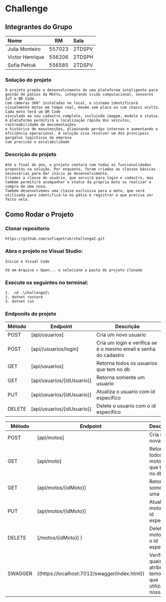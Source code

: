 

# Challenge

## Integrantes do Grupo

| Nome            |   RM   | Sala   |
|:----------------|:------:|:-------|
| Julia Monteiro  | 557023 | 2TDSPV |
| Victor Henrique | 556206 | 2TDSPH |
| Sofia Petruk    | 556585 | 2TDSPV |


### Solução do projeto

    O projeto propõe o desenvolvimento de uma plataforma inteligente para gestão de pátios da Mottu, integrando visão computacional, sensores IoT e QR Code.
    Com câmeras 360° instaladas no local, o sistema identificará visualmente motos em tempo real, mesmo sem placa ou com chassi oculto. Cada moto terá um QR Code 
    vinculado ao seu cadastro completo, incluindo imagem, modelo e status. A plataforma permitirá a localização rápida dos veículos, rastreabilidade de movimentações 
    e histórico de manutenções, eliminando perdas internas e aumentando a eficiência operacional. A solução visa resolver um dos principais gargalos logísticos da empresa 
    com precisão e escalabilidade

### Descrição do projeto

    Até o final do ano, o projeto contará com todas as funcionalidades propostas na solução. Por enquanto, foram criadas as classes básicas necessárias para dar início ao desenvolvimento.
    Criamos a classe do usuário, que servirá para login e cadastro, mas também permitirá acompanhar o status da própria moto ou realizar a compra de uma nova.
    Também desenvolvemos uma classe exclusiva para a moto, que será utilizada para identificá-la no pátio e registrar o que precisa ser feito nela.

## Como Rodar o Projeto

### Clonar repositorio

    https://github.com/sofiapetruk/challenge2.git

### Abra o projeto no Visual Studio:

    Inicie o Visual Code

    Vá em Arquivo > Open... e selecione a pasta do projeto clonado

   


### Execute os seguintes no terminal:

    1.  cd .\challenge2\
    2. dotnet restore
    3. dotnet run


### Endponits do projeto
| Método | Endpoint                  | Descrição                                                       |
|--------|---------------------------|-----------------------------------------------------------------|
| POST   | [api/usuarios]            |     Cria um novo usuario                                        |
 | POST  | [api//usuarios/login]     | Cria um login e verifica se é o mesmo email e senha do cadastro |
| GET    | [api/usuarios]            | Retorna todos os usuarios que tem no db                         |
| GET    | [api/usuarios/{idUsuario}]| Retorna somente um usuario                                      |
| PUT    | [api/usuarios/{idUsuario}]| Atualiza o usuario com id especifico                            |
| DELETE | [api/usuarios/{idUsuario}]| Delete o usuario com o id especifico                            |

| Método | Endpoint                | Descrição                            |
|--------|-------------------------|--------------------------------------|
| POST   | [api/motos]             | Cria uma nova mota                   |
| GET    | [api/moto]              | Retorna todos as motos que tem no db |
| GET    | [api/motos/{idMoto}]    | Retorna somente uma moto             |
| PUT    | [api/motos/{idMoto}]    | Atualiza a moto com id especifico    |
| DELETE | [/motos/{idMoto}] )     | Delete a moto com o id especifico    |
|SWAGGER| ((https://localhost:7012/swagger/index.html))| Verificar quais atributos temos que utilizar na nossa api|
